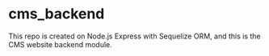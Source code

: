 # cms_backend
This repo is created on Node.js Express with Sequelize ORM, and this is the CMS website backend module.
